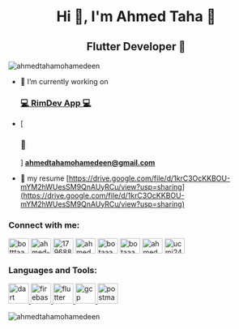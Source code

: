 <h1 align="center">Hi 👋, I'm Ahmed Taha 👑</h1>
<h2 align="center">Flutter Developer 💎</h2>

<p align="left"> <img src="https://komarev.com/ghpvc/?username=ahmedtahamohamedeen&label=Profile%20views&color=0e75b6&style=flat" alt="ahmedtahamohamedeen" /> </p>

- 🔭 I’m currently working on [ <h3> 💻 RimDev App 💻</h3>](https://github.com/AhmedTahaMohamedeen)

- [<h3>📧</h3>] **ahmedtahamohamedeen@gmail.com**

- 📄 my resume [https://drive.google.com/file/d/1krC3OcKKBOU-mYM2hWUesSM9QnAUyRCu/view?usp=sharing](https://drive.google.com/file/d/1krC3OcKKBOU-mYM2hWUesSM9QnAUyRCu/view?usp=sharing)

<h3 align="left">Connect with me:</h3>
<p align="left">
<a href="https://twitter.com/botttaaa" target="blank"><img align="center" src="https://raw.githubusercontent.com/rahuldkjain/github-profile-readme-generator/master/src/images/icons/Social/twitter.svg" alt="botttaaa" height="30" width="40" /></a>
<a href="https://linkedin.com/in/ahmed-taha-851a6219a" target="blank"><img align="center" src="https://raw.githubusercontent.com/rahuldkjain/github-profile-readme-generator/master/src/images/icons/Social/linked-in-alt.svg" alt="ahmed-taha-851a6219a" height="30" width="40" /></a>
<a href="https://stackoverflow.com/users/17968838" target="blank"><img align="center" src="https://raw.githubusercontent.com/rahuldkjain/github-profile-readme-generator/master/src/images/icons/Social/stack-overflow.svg" alt="17968838" height="30" width="40" /></a>
<a href="https://fb.com/ahmed.bota.3" target="blank"><img align="center" src="https://raw.githubusercontent.com/rahuldkjain/github-profile-readme-generator/master/src/images/icons/Social/facebook.svg" alt="ahmed.bota.3" height="30" width="40" /></a>
<a href="https://instagram.com/botaaaaaaaaaaaa" target="blank"><img align="center" src="https://raw.githubusercontent.com/rahuldkjain/github-profile-readme-generator/master/src/images/icons/Social/instagram.svg" alt="botaaaaaaaaaaaa" height="30" width="40" /></a>
<a href="https://dribbble.com/botaaaaa" target="blank"><img align="center" src="https://raw.githubusercontent.com/rahuldkjain/github-profile-readme-generator/master/src/images/icons/Social/dribbble.svg" alt="botaaaaa" height="30" width="40" /></a>
<a href="https://www.behance.net/ahmedbota2" target="blank"><img align="center" src="https://raw.githubusercontent.com/rahuldkjain/github-profile-readme-generator/master/src/images/icons/Social/behance.svg" alt="ahmedbota2" height="30" width="40" /></a>
<a href="https://www.youtube.com/c/ucmj24y77kfz55ljdny5qewg" target="blank"><img align="center" src="https://raw.githubusercontent.com/rahuldkjain/github-profile-readme-generator/master/src/images/icons/Social/youtube.svg" alt="ucmj24y77kfz55ljdny5qewg" height="30" width="40" /></a>
</p>

<h3 align="left">Languages and Tools:</h3>
<p align="left"> <a href="https://dart.dev" target="_blank" rel="noreferrer"> <img src="https://www.vectorlogo.zone/logos/dartlang/dartlang-icon.svg" alt="dart" width="40" height="40"/> </a> <a href="https://firebase.google.com/" target="_blank" rel="noreferrer"> <img src="https://www.vectorlogo.zone/logos/firebase/firebase-icon.svg" alt="firebase" width="40" height="40"/> </a> <a href="https://flutter.dev" target="_blank" rel="noreferrer"> <img src="https://www.vectorlogo.zone/logos/flutterio/flutterio-icon.svg" alt="flutter" width="40" height="40"/> </a> <a href="https://cloud.google.com" target="_blank" rel="noreferrer"> <img src="https://www.vectorlogo.zone/logos/google_cloud/google_cloud-icon.svg" alt="gcp" width="40" height="40"/> </a> <a href="https://postman.com" target="_blank" rel="noreferrer"> <img src="https://www.vectorlogo.zone/logos/getpostman/getpostman-icon.svg" alt="postman" width="40" height="40"/> </a> </p>

<p><img align="center" src="https://github-readme-stats.vercel.app/api/top-langs?username=ahmedtahamohamedeen&show_icons=true&locale=en&layout=compact" alt="ahmedtahamohamedeen" /></p>
